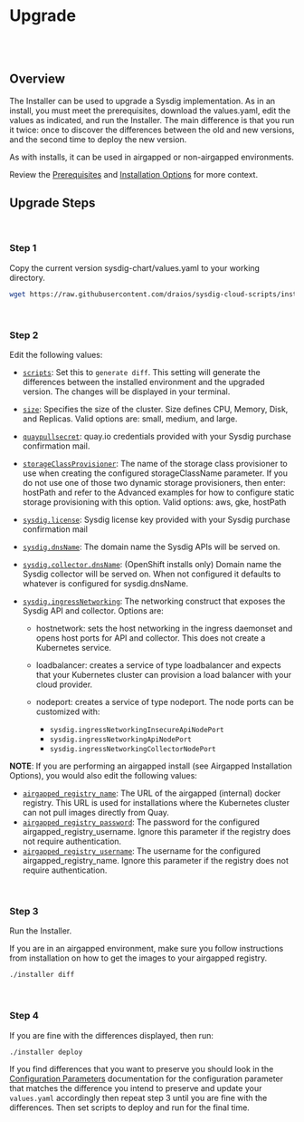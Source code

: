 <!-- Space: TOOLS -->
<!-- Parent: Installer -->
<!-- Title: Upgrade -->
<!-- Layout: plain -->

# Upgrade

<br />

<!-- Include: ac:toc -->

<br />

## Overview

The Installer can be used to upgrade a Sysdig implementation. As in an
install, you must meet the prerequisites, download the values.yaml, edit the
values as indicated, and run the Installer. The main difference is that you
run it twice: once to discover the differences between the old and new
versions, and the second time to deploy the new version.

As with installs, it can be used in airgapped or non-airgapped environments.

Review the [Prerequisites](../README.md#prerequisites) and [Installation
Options](../README.md#quickstart-install) for more context.

## Upgrade Steps

<br />

### Step 1

Copy the current version sysdig-chart/values.yaml to your working directory.

```bash
wget https://raw.githubusercontent.com/draios/sysdig-cloud-scripts/installer/installer/values.yaml
```

<br />

### Step 2

Edit the following values:

- [`scripts`](docs/configuration_parameters.md#scripts): Set this to
  `generate diff`. This setting will generate the differences between the
  installed environment and the upgraded version. The changes will be displayed
  in your terminal.
- [`size`](docs/configuration_parameters.md#size): Specifies the size of the
  cluster. Size defines CPU, Memory, Disk, and Replicas. Valid options are:
  small, medium, and large.
- [`quaypullsecret`](docs/configuration_parameters.md#quaypullsecret):
  quay.io credentials provided with your Sysdig purchase confirmation mail.
- [`storageClassProvisioner`](docs/configuration_parameters.md#storageClassProvisioner):
  The name of the storage class provisioner to use when creating the
  configured storageClassName parameter. If you do not use one of those two
  dynamic storage provisioners, then enter: hostPath and refer to the Advanced
  examples for how to configure static storage provisioning with this option.
  Valid options: aws, gke, hostPath
- [`sysdig.license`](docs/configuration_parameters.md#sysdiglicense): Sysdig license key
  provided with your Sysdig purchase confirmation mail
- [`sysdig.dnsName`](docs/configuration_parameters.md#sysdigdnsName): The domain name
  the Sysdig APIs will be served on.
- [`sysdig.collector.dnsName`](docs/configuration_parameters.md#sysdigcollectordnsName):
  (OpenShift installs only) Domain name the Sysdig collector will be served on.
  When not configured it defaults to whatever is configured for sysdig.dnsName.
- [`sysdig.ingressNetworking`](docs/configuration_parameters.md#sysdigingressnetworking):
  The networking construct that exposes the Sysdig API and collector. Options
  are:

  - hostnetwork: sets the host networking in the ingress daemonset and opens
    host ports for API and collector. This does not create a Kubernetes service.
  - loadbalancer: creates a service of type loadbalancer and expects that
    your Kubernetes cluster can provision a load balancer with your cloud provider.
  - nodeport: creates a service of type nodeport. The node ports can be
    customized with:

    - `sysdig.ingressNetworkingInsecureApiNodePort`
    - `sysdig.ingressNetworkingApiNodePort`
    - `sysdig.ingressNetworkingCollectorNodePort`

**NOTE**: If you are performing an airgapped install (see Airgapped Installation Options), you
would also edit the following values:

- [`airgapped_registry_name`](docs/configuration_parameters.md#airgapped_registry_name):
  The URL of the airgapped (internal) docker registry. This URL is used for
  installations where the Kubernetes cluster can not pull images directly from
  Quay.
- [`airgapped_registry_password`](docs/configuration_parameters.md#airgapped_registry_password):
  The password for the configured airgapped_registry_username. Ignore this
  parameter if the registry does not require authentication.
- [`airgapped_registry_username`](docs/configuration_parameters.md#airgapped_registry_username):
  The username for the configured airgapped_registry_name. Ignore this
  parameter if the registry does not require authentication.

<br />

### Step 3

Run the Installer.

If you are in an airgapped environment, make sure you follow instructions from installation on how to get the images to your airgapped registry.

```bash
./installer diff
```

<br />

### Step 4

If you are fine with the differences displayed, then run:

```bash
./installer deploy
```

If you find differences that you want to preserve you should
look in the [Configuration Parameters](docs/configuration_parameters.md)
documentation for the configuration parameter that matches the difference
you intend to preserve and update your `values.yaml` accordingly then repeat
step 3 until you are fine with the differences. Then set scripts to deploy
and run for the final time.

<br />
